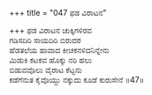 +++
title = "047 ಫಡ ವಿರಾಟನ"

+++
ಫಡ ವಿರಾಟನ ಚುಕ್ಕಿಗಳಿರವ  
ಗಡಿಸದಿರಿ ಸಾಯದಿರಿ ಬಿರುದರ  
ಹೆಡತಲೆಯ ಹಾವಾದ ಕೀಚಕನಳಿದನಿನ್ನೇನು  
ಮಿಡುಕಿ ಕಟಕವ ಹೊಕ್ಕು ನರಿ ಹಲು  
ಬಿಡುವವೊಲು ವೈರಾಟ ಕೆಟ್ಟನು  
ಕಡೆಗೆನುತ ಕೈವೊಯ್ದು ನಕ್ಕುದು ಕೂಡೆ ಕುರುಸೇನೆ     ॥47॥